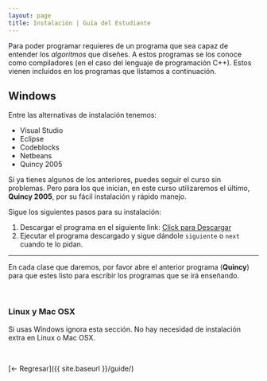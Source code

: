 ```yaml
---
layout: page
title: Instalación | Guía del Estudiante
---
```


Para poder programar requieres de un programa que sea capaz de entender los _algoritmos_ que diseñes.
A estos programas se los conoce como compiladores (en el caso del lenguaje de programación C++).
Estos vienen incluidos en los programas que listamos a continuación.

## Windows

Entre las alternativas de instalación tenemos:

- Visual Studio
- Eclipse
- Codeblocks
- Netbeans
- Quincy 2005

Si ya tienes algunos de los anteriores, puedes seguir el curso sin problemas. Pero para los que inician, en este curso utilizaremos el último, **Quincy 2005**, por su fácil instalación y rápido manejo.

Sigue los siguientes pasos para su instalación:

1. Descargar el programa en el siguiente link: [Click para Descargar](http://www.codecutter.net/tools/quincy/2005v1.3/Q2005v1_3setup.exe)
2. Ejecutar el programa descargado y sigue dándole `siguiente` o `next` cuando te lo pidan.

---

En cada clase que daremos, por favor abre el anterior programa (**Quincy**) para que estes listo para escribir los programas que se irá enseñando.

<br />

### Linux y Mac OSX

Si usas Windows ignora esta sección. No hay necesidad de instalación extra en Linux o Mac OSX.

<br />

[← Regresar]({{ site.baseurl }}/guide/)
